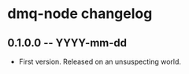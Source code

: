 # dmq-node changelog

<!-- scriv-insert-here -->
<!-- scriv-end-here -->

## 0.1.0.0 -- YYYY-mm-dd

* First version. Released on an unsuspecting world.
